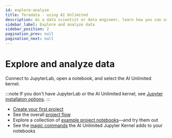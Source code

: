 ```yaml
---
id: explore-analyze
title: Teradata - using AI Unlimited
description: As a data scientist or data engineer, learn how you can use AI Unlimited.
sidebar_label: Explore and analyze data
sidebar_position: 2
pagination_prev: null
pagination_next: null
---
```


# Explore and analyze data

Connect to JupyterLab, open a notebook, and select the AI Unlimited kernel.

:::note
If you don't have JupyterLab or the AI Unlimited kernel, see [Jupyter installaton options](/docs/advanced/jupyterlab).
:::


- [Create your first project](/docs/explore-and-analyze-data/create-first-project.md)
- See the overall [project flow](/docs/explore-and-analyze-data/project-flow.md)
- Explore a collection of [example project notebooks](/docs/explore-and-analyze-data/example-projects.md)&mdash;and try them out
- See the [magic commands](/docs/explore-and-analyze-data/magic-commands.md) the AI Unlimited Jupyter Kernel adds to your notebooks